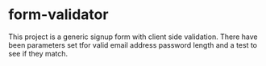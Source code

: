 # form-validator
This project is a generic signup form with client side validation. There have been parameters set tfor valid email address password length and a test to see if they match.
